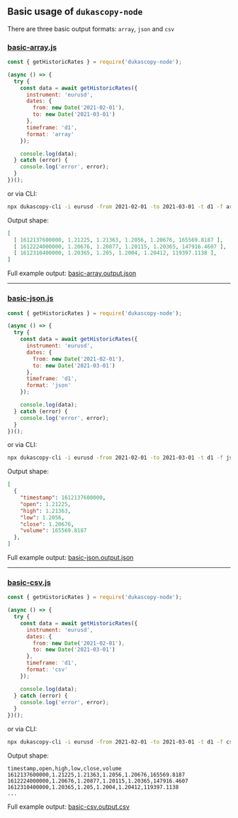 ## Basic usage of `dukascopy-node`

There are three basic output formats: `array`, `json` and `csv`

### [basic-array.js](https://github.com/Leo4815162342/dukascopy-node/blob/master/examples/basic/basic-array.js)

```javascript
const { getHistoricRates } = require('dukascopy-node');

(async () => {
  try {
    const data = await getHistoricRates({
      instrument: 'eurusd',
      dates: {
        from: new Date('2021-02-01'),
        to: new Date('2021-03-01')
      },
      timeframe: 'd1',
      format: 'array'
    });

    console.log(data);
  } catch (error) {
    console.log('error', error);
  }
})();
```

or via CLI:

```bash
npx dukascopy-cli -i eurusd -from 2021-02-01 -to 2021-03-01 -t d1 -f array
```

Output shape:

```json
[
  [ 1612137600000, 1.21225, 1.21363, 1.2056, 1.20676, 165569.8187 ],
  [ 1612224000000, 1.20676, 1.20877, 1.20115, 1.20365, 147916.4607 ],
  [ 1612310400000, 1.20365, 1.205, 1.2004, 1.20412, 119397.1138 ],
]
```

Full example output: [basic-array.output.json](https://github.com/Leo4815162342/dukascopy-node/blob/master/examples/basic/basic-array.output.json)

---

### [basic-json.js](https://github.com/Leo4815162342/dukascopy-node/blob/master/examples/basic/basic-json.js)

```javascript
const { getHistoricRates } = require('dukascopy-node');

(async () => {
  try {
    const data = await getHistoricRates({
      instrument: 'eurusd',
      dates: {
        from: new Date('2021-02-01'),
        to: new Date('2021-03-01')
      },
      timeframe: 'd1',
      format: 'json'
    });

    console.log(data);
  } catch (error) {
    console.log('error', error);
  }
})();
```

or via CLI:

```bash
npx dukascopy-cli -i eurusd -from 2021-02-01 -to 2021-03-01 -t d1 -f json
```

Output shape:

```json
[
  {
    "timestamp": 1612137600000,
    "open": 1.21225,
    "high": 1.21363,
    "low": 1.2056,
    "close": 1.20676,
    "volume": 165569.8187
  },
]
```

Full example output: [basic-json.output.json](https://github.com/Leo4815162342/dukascopy-node/blob/master/examples/basic/basic-json.output.json)

---


### [basic-csv.js](https://github.com/Leo4815162342/dukascopy-node/blob/master/examples/basic/basic-csv.js)

```javascript
const { getHistoricRates } = require('dukascopy-node');

(async () => {
  try {
    const data = await getHistoricRates({
      instrument: 'eurusd',
      dates: {
        from: new Date('2021-02-01'),
        to: new Date('2021-03-01')
      },
      timeframe: 'd1',
      format: 'csv'
    });

    console.log(data);
  } catch (error) {
    console.log('error', error);
  }
})();
```

or via CLI:

```bash
npx dukascopy-cli -i eurusd -from 2021-02-01 -to 2021-03-01 -t d1 -f csv
```

Output shape:

```
timestamp,open,high,low,close,volume
1612137600000,1.21225,1.21363,1.2056,1.20676,165569.8187
1612224000000,1.20676,1.20877,1.20115,1.20365,147916.4607
1612310400000,1.20365,1.205,1.2004,1.20412,119397.1138
...
```

Full example output: [basic-csv.output.csv](https://github.com/Leo4815162342/dukascopy-node/blob/master/examples/basic/basic-csv.output.csv)


